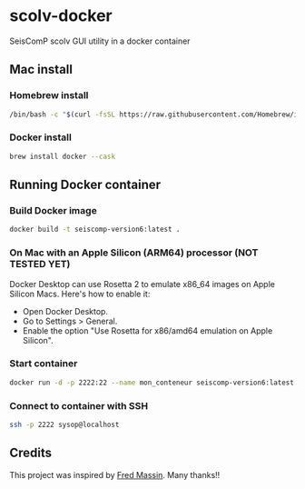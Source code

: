 # scolv-docker
SeisComP scolv GUI utility in a docker container

## Mac install

### Homebrew install

```bash
/bin/bash -c "$(curl -fsSL https://raw.githubusercontent.com/Homebrew/install/HEAD/install.sh)"
```

### Docker install

```bash
brew install docker --cask
```
## Running Docker container

### Build Docker image

```bash
docker build -t seiscomp-version6:latest .
```

### On Mac with an Apple Silicon (ARM64) processor (NOT TESTED YET)

Docker Desktop can use Rosetta 2 to emulate x86_64 images on Apple Silicon Macs. Here's how to enable it:

- Open Docker Desktop.
- Go to Settings > General.
- Enable the option "Use Rosetta for x86/amd64 emulation on Apple Silicon".

### Start container

```bash
docker run -d -p 2222:22 --name mon_conteneur seiscomp-version6:latest
```

### Connect to container with SSH

```bash
ssh -p 2222 sysop@localhost
```

## Credits

This project was inspired by [Fred Massin](https://github.com/FMassin). Many thanks!!
